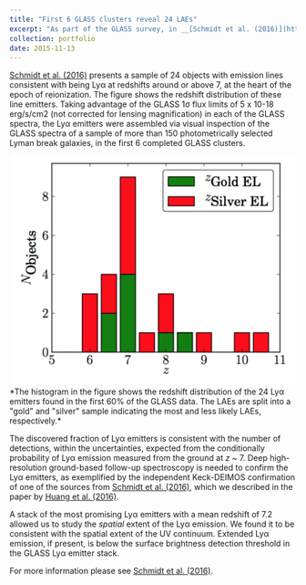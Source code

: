 ```yaml
---
title: "First 6 GLASS clusters reveal 24 LAEs"
excerpt: "As part of the GLASS survey, in __[Schmidt et al. (2016)](http://adsabs.harvard.edu/abs/2015arXiv151104205S)__ we presented the first sample of Lyα emitters detected in the slitless NIR spectrsocopy collected by the GLASS observations."
collection: portfolio
date: 2015-11-13
---
```


[Schmidt et al. (2016)](http://adsabs.harvard.edu/abs/2015arXiv151104205S) presents a sample of 24 objects with emission lines consistent with being Lyα at redshifts around or above 7, at the heart of the epoch of reionization. The figure shows the redshift distribution of these line emitters. Taking advantage of the GLASS 1σ flux limits of 5 x 10-18 erg/s/cm2 (not corrected for lensing magnification) in each of the GLASS spectra, the Lyα emitters were assembled via visual inspection of the GLASS spectra of a sample of more than 150 photometrically selected Lyman break galaxies, in the first 6 completed GLASS clusters.

<center>
<img src='/images/S16_GLASSLAEs.png' width='500'>
</center>
*The histogram in the figure shows the redshift distribution of the 24 Lyα emitters found in the first 60% of the GLASS data. The LAEs are split into a "gold" and "silver" sample indicating the most and less likely LAEs, respectively.*

The discovered fraction of Lyα emitters is consistent with the number of detections, within the uncertainties, expected from the conditionally probability of Lyα emission measured from the ground at *z* ~ 7. Deep high-resolution ground-based follow-up spectroscopy is needed to confirm the Lyα emitters, as exemplified by the independent Keck-DEIMOS confirmation of one of the sources from [Schmidt et al. (2016)](http://adsabs.harvard.edu/abs/2015arXiv151104205S), which we described in the paper by [Huang et al. (2016)](http://adsabs.harvard.edu/abs/2015arXiv150402099H).

A stack of the most promising Lyα emitters with a mean redshift of 7.2 allowed us to study the *spatial* extent of the Lyα emission. We found it to be consistent with the spatial extent of the UV continuum. Extended Lyα emission, if present, is below the surface brightness detection threshold in the GLASS Lyα emitter stack.

For more information please see [Schmidt et al. (2016)](http://adsabs.harvard.edu/abs/2015arXiv151104205S).